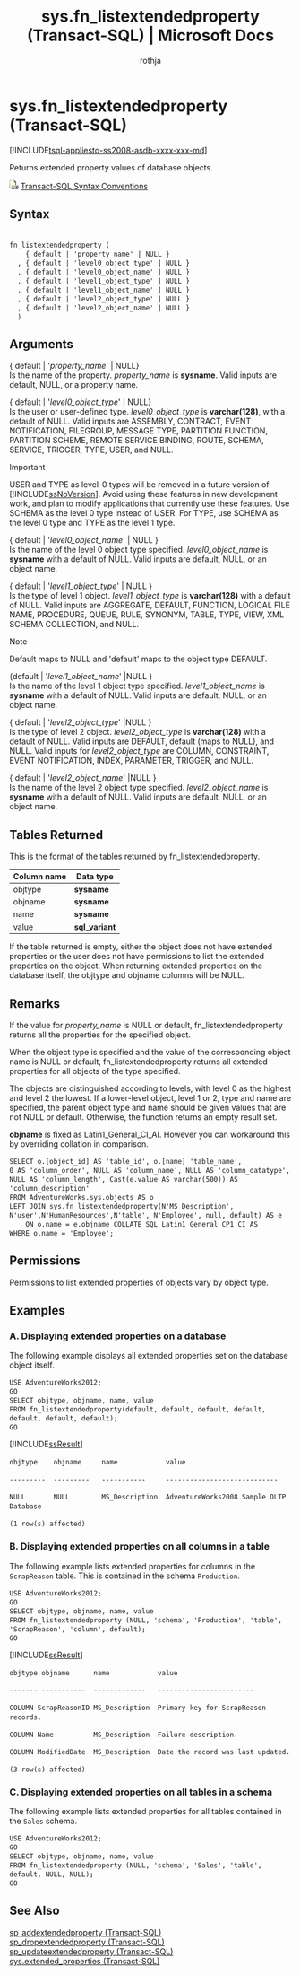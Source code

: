 ﻿---
title: "sys.fn_listextendedproperty (Transact-SQL) | Microsoft Docs"
ms.custom: ""
ms.date: "06/10/2016"
ms.prod: "sql-non-specified"
ms.prod_service: "database-engine, sql-database"
ms.service: ""
ms.component: "system-functions"
ms.reviewer: ""
ms.suite: "sql"
ms.technology: 
  - "database-engine"
ms.tgt_pltfrm: ""
ms.topic: "language-reference"
f1_keywords: 
  - "fn_listextendedproperty"
  - "fn_listextendedproperty_TSQL"
dev_langs: 
  - "TSQL"
helpviewer_keywords: 
  - "fn_listextendedproperty function"
  - "displaying extended properties"
  - "database extended properties [SQL Server]"
  - "viewing extended properties"
  - "column extended properties [SQL Server]"
  - "sys.fn_listextendedproperties function"
  - "database objects [SQL Server], extended properties"
  - "extended properties [SQL Server], columns"
  - "table extended properties [SQL Server]"
ms.assetid: 59bbb91f-a277-4a35-803e-dcb91e847a49
caps.latest.revision: 32
author: "rothja"
ms.author: "jroth"
manager: "craigg"
ms.workload: "On Demand"
monikerRange: "= azuresqldb-current || >= sql-server-2016 || = sqlallproducts-allversions"
---
# sys.fn_listextendedproperty (Transact-SQL)
[!INCLUDE[tsql-appliesto-ss2008-asdb-xxxx-xxx-md](../../includes/tsql-appliesto-ss2008-asdb-xxxx-xxx-md.md)]

  Returns extended property values of database objects.  
 
 
 ![Topic link icon](../../database-engine/configure-windows/media/topic-link.gif "Topic link icon") [Transact-SQL Syntax Conventions](../../t-sql/language-elements/transact-sql-syntax-conventions-transact-sql.md)  
  
## Syntax  
  
```  
  
fn_listextendedproperty (   
    { default | 'property_name' | NULL }   
  , { default | 'level0_object_type' | NULL }   
  , { default | 'level0_object_name' | NULL }   
  , { default | 'level1_object_type' | NULL }   
  , { default | 'level1_object_name' | NULL }   
  , { default | 'level2_object_type' | NULL }   
  , { default | 'level2_object_name' | NULL }   
  )   
```  
  
## Arguments  
 { default | '*property_name*' | NULL}  
 Is the name of the property. *property_name* is **sysname**. Valid inputs are default, NULL, or a property name.  
  
 { default | '*level0_object_type*' | NULL}  
 Is the user or user-defined type. *level0_object_type* is **varchar(128)**, with a default of NULL. Valid inputs are ASSEMBLY, CONTRACT, EVENT NOTIFICATION, FILEGROUP, MESSAGE TYPE, PARTITION FUNCTION, PARTITION SCHEME, REMOTE SERVICE BINDING, ROUTE, SCHEMA, SERVICE, TRIGGER, TYPE, USER, and NULL.  
  
> [!IMPORTANT]  
>  USER and TYPE as level-0 types will be removed in a future version of [!INCLUDE[ssNoVersion](../../includes/ssnoversion-md.md)]. Avoid using these features in new development work, and plan to modify applications that currently use these features. Use SCHEMA as the level 0 type instead of USER. For TYPE, use SCHEMA as the level 0 type and TYPE as the level 1 type.  
  
 { default | '*level0_object_name*' | NULL }  
 Is the name of the level 0 object type specified. *level0_object_name* is **sysname** with a default of NULL. Valid inputs are default, NULL, or an object name.  
  
 { default | '*level1_object_type*' | NULL }  
 Is the type of level 1 object. *level1_object_type* is **varchar(128)** with a default of NULL. Valid inputs are AGGREGATE, DEFAULT, FUNCTION, LOGICAL FILE NAME, PROCEDURE, QUEUE, RULE, SYNONYM, TABLE, TYPE, VIEW, XML SCHEMA COLLECTION, and NULL.  
  
> [!NOTE]  
>  Default maps to NULL and 'default' maps to the object type DEFAULT.  
  
 {default | '*level1_object_name*' |NULL }  
 Is the name of the level 1 object type specified. *level1_object_name* is **sysname** with a default of NULL. Valid inputs are default, NULL, or an object name.  
  
 { default | '*level2_object_type*' |NULL }  
 Is the type of level 2 object. *level2_object_type* is **varchar(128)** with a default of NULL. Valid inputs are DEFAULT, default (maps to NULL), and NULL. Valid inputs for *level2_object_type* are COLUMN, CONSTRAINT, EVENT NOTIFICATION, INDEX, PARAMETER, TRIGGER, and NULL.  
  
 { default | '*level2_object_name*' |NULL }  
 Is the name of the level 2 object type specified. *level2_object_name* is **sysname** with a default of NULL. Valid inputs are default, NULL, or an object name.  
  
## Tables Returned  
 This is the format of the tables returned by fn_listextendedproperty.  
  
|Column name|Data type|  
|-----------------|---------------|  
|objtype|**sysname**|  
|objname|**sysname**|  
|name|**sysname**|  
|value|**sql_variant**|  
  
 If the table returned is empty, either the object does not have extended properties or the user does not have permissions to list the extended properties on the object. When returning extended properties on the database itself, the objtype and objname columns will be NULL.  
  
## Remarks  
 If the value for *property_name* is NULL or default, fn_listextendedproperty returns all the properties for the specified object.  
  
 When the object type is specified and the value of the corresponding object name is NULL or default, fn_listextendedproperty returns all extended properties for all objects of the type specified.  
  
 The objects are distinguished according to levels, with level 0 as the highest and level 2 the lowest. If a lower-level object, level 1 or 2, type and name are specified, the parent object type and name should be given values that are not NULL or default. Otherwise, the function returns an empty result set.  
  
 **objname** is fixed as Latin1_General_CI_AI. However you can workaround this by overriding collation in comparison.  
  
```  
SELECT o.[object_id] AS 'table_id', o.[name] 'table_name',  
0 AS 'column_order', NULL AS 'column_name', NULL AS 'column_datatype',  
NULL AS 'column_length', Cast(e.value AS varchar(500)) AS 'column_description'  
FROM AdventureWorks.sys.objects AS o  
LEFT JOIN sys.fn_listextendedproperty(N'MS_Description', N'user',N'HumanResources',N'table', N'Employee', null, default) AS e  
    ON o.name = e.objname COLLATE SQL_Latin1_General_CP1_CI_AS  
WHERE o.name = 'Employee';  
```  
  
## Permissions  
 Permissions to list extended properties of objects vary by object type.  
  
## Examples  
  
### A. Displaying extended properties on a database  
 The following example displays all extended properties set on the database object itself.  
  
```  
USE AdventureWorks2012;  
GO  
SELECT objtype, objname, name, value  
FROM fn_listextendedproperty(default, default, default, default, default, default, default);  
GO  
```  
  
 [!INCLUDE[ssResult](../../includes/ssresult-md.md)]  
  
 `objtype    objname     name            value`  
  
 `---------  ---------   -----------     ----------------------------`  
  
 `NULL       NULL        MS_Description  AdventureWorks2008 Sample OLTP Database`  
  
 `(1 row(s) affected)`  
  
### B. Displaying extended properties on all columns in a table  
 The following example lists extended properties for columns in the `ScrapReason` table. This is contained in the schema `Production`.  
  
```  
USE AdventureWorks2012;  
GO  
SELECT objtype, objname, name, value  
FROM fn_listextendedproperty (NULL, 'schema', 'Production', 'table', 'ScrapReason', 'column', default);  
GO  
```  
  
 [!INCLUDE[ssResult](../../includes/ssresult-md.md)]  
  
 `objtype objname      name            value`  
  
 `------- -----------  -------------   ------------------------`  
  
 `COLUMN ScrapReasonID MS_Description  Primary key for ScrapReason records.`  
  
 `COLUMN Name          MS_Description  Failure description.`  
  
 `COLUMN ModifiedDate  MS_Description  Date the record was last updated.`  
  
 `(3 row(s) affected)`  
  
### C. Displaying extended properties on all tables in a schema  
 The following example lists extended properties for all tables contained in the `Sales` schema.  
  
```  
USE AdventureWorks2012;  
GO  
SELECT objtype, objname, name, value  
FROM fn_listextendedproperty (NULL, 'schema', 'Sales', 'table', default, NULL, NULL);  
GO  
```  
  
## See Also  
 [sp_addextendedproperty &#40;Transact-SQL&#41;](../../relational-databases/system-stored-procedures/sp-addextendedproperty-transact-sql.md)   
 [sp_dropextendedproperty &#40;Transact-SQL&#41;](../../relational-databases/system-stored-procedures/sp-dropextendedproperty-transact-sql.md)   
 [sp_updateextendedproperty &#40;Transact-SQL&#41;](../../relational-databases/system-stored-procedures/sp-updateextendedproperty-transact-sql.md)   
 [sys.extended_properties &#40;Transact-SQL&#41;](../../relational-databases/system-catalog-views/extended-properties-catalog-views-sys-extended-properties.md)  
  
  
